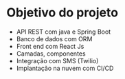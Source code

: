 # Objetivo do projeto

- API REST com java e Spring Boot 
- Banco de dados com ORM
- Front end com React Js
- Camadas, componentes
- Integração com SMS (<string>Twilio</string>)
- Implantação na nuvem com CI/CD
